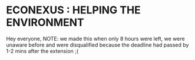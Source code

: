 # ECONEXUS : HELPING THE ENVIRONMENT
Hey everyone, NOTE: we made this when only 8 hours were left, we were unaware before and were disqualified because the deadline had passed by 1-2 mins after the extension ;(
